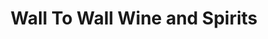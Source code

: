 ---
title: "Wall To Wall Wine and Spirits"
url: /lincoln/wall-to-wall-wine-and-spirits/
shop: Spirituosen
---